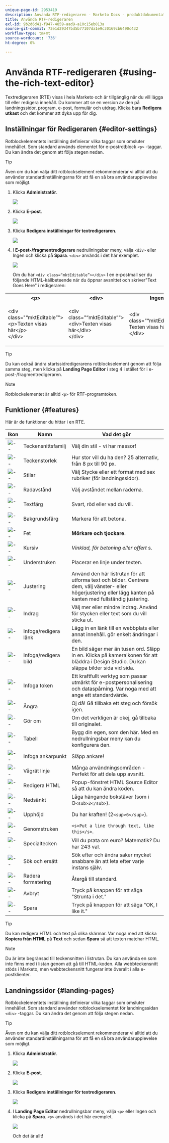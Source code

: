 ```yaml
---
unique-page-id: 2953419
description: Använda RTF-redigeraren - Marketo Docs - produktdokumentation
title: Använda RTF-redigeraren
exl-id: 9b2d6d41-f947-4859-aad9-a10c15eb013a
source-git-commit: 72e1d29347bd5b77107da1e9c30169cb6490c432
workflow-type: tm+mt
source-wordcount: '736'
ht-degree: 0%

---
```


# Använda RTF-redigeraren {#using-the-rich-text-editor}

Textredigeraren (RTE) visas i hela Marketo och är tillgänglig när du vill lägga till eller redigera innehåll. Du kommer att se en version av den på landningssidor, program, e-post, formulär och utdrag. Klicka bara **Redigera utkast** och det kommer att dyka upp för dig.

## Inställningar för Redigeraren {#editor-settings}

Rotblockelementets inställning definierar vilka taggar som omsluter innehållet. Som standard används elementet för e-postrotblock `<p>` -taggar. Du kan ändra det genom att följa stegen nedan.

>[!TIP]
>
>Även om du kan välja ditt rotblockselement rekommenderar vi alltid att du använder standardinställningarna för att få en så bra användarupplevelse som möjligt.

1. Klicka **Administratör**.

   ![](assets/one.png)

1. Klicka **E-post**.

   ![](assets/two.png)

1. Klicka **Redigera inställningar för textredigeraren**.

   ![](assets/three.png)

1. I **E-post-/fragmentredigerare** nedrullningsbar meny, välja `<div>` eller Ingen och klicka på **Spara**. `<div>` används i det här exemplet.

   ![](assets/four.png)

   Om du har `<div class=“mktEditable”></div>` I en e-postmall ser du följande HTML-källbeteende när du öppnar avsnittet och skriver&quot;Text Goes Here&quot; i redigeraren:

<table> 
 <tbody> 
  <tr> 
   <th>&lt;p&gt;</th> 
   <th>&lt;div&gt;</th> 
   <th>Ingen</th> 
  </tr> 
  <tr> 
   <td><p>&lt;div class="“mktEditable”"&gt;<br>&lt;p&gt;Texten visas här&lt;/p&gt;<br>&lt;/div&gt;</p></td> 
   <td><p>&lt;div class="“mktEditable”"&gt;<br>&lt;div&gt;Texten visas här&lt;/div&gt;<br>&lt;/div&gt;</p></td> 
   <td><p>&lt;div class="“mktEditable”"&gt;<br>Texten visas här<br>&lt;/div&gt;</p></td> 
  </tr> 
 </tbody> 
</table>

>[!TIP]
>
>Du kan också ändra startssidredigerarens rotblockselement genom att följa samma steg, men klicka på **Landing Page Editor** i steg 4 i stället för i e-post-/fragmentredigeraren.

>[!NOTE]
>
>Rotblockelementet är alltid `<p>` för RTF-programtoken.

## Funktioner {#features}

Här är de funktioner du hittar i en RTE.

| Ikon | Namn | Vad det gör |
|---|---|---|
| ![--](assets/image2015-7-9-10-3a23-3a24.png) | Teckensnittsfamilj | Välj din stil - vi har massor! |
| ![--](assets/image2015-7-9-10-3a22-3a11.png) | Teckenstorlek | Hur stor vill du ha den? 25 alternativ, från 8 px till 90 px. |
| ![--](assets/image2015-7-9-10-3a59-3a4.png) | Stilar | Välj Stycke eller ett format med sex rubriker (för landningssidor). |
| ![--](assets/image2015-7-9-10-3a20-3a1.png) | Radavstånd | Välj avståndet mellan raderna. |
| ![--](assets/image2015-7-9-10-3a25-3a52.png) | Textfärg | Svart, röd eller vad du vill. |
| ![--](assets/image2015-7-9-10-3a24-3a38.png) | Bakgrundsfärg | Markera för att betona. |
| ![--](assets/image2015-7-9-10-3a28-3a4.png) | Fet | **Mörkare och tjockare**. |
| ![--](assets/image2015-7-9-10-3a29-3a1.png) | Kursiv | *Vinklad, för betoning eller offert* s. |
| ![--](assets/image2015-7-9-10-3a30-3a56.png) | Understruken | Placerar en linje under texten. |
| ![--](assets/image2015-7-9-10-3a31-3a57.png) | Justering | Använd den här listrutan för att utforma text och bilder. Centrera dem, välj vänster- eller högerjustering eller lägg kanten på kanten med fullständig justering. |  | ![--](assets/image2015-7-9-10-3a32-3a47.png) | Lista | Välj punkter eller nummer i listrutan. Punkter är bra med listor och siffror med steg. |
| ![--](assets/image2015-7-9-10-3a38-3a0.png) | Indrag | Välj mer eller mindre indrag. Använd för stycken eller text som du vill sticka ut. |
| ![--](assets/image2015-7-9-10-3a38-3a58.png) | Infoga/redigera länk | Lägg in en länk till en webbplats eller annat innehåll. gör enkelt ändringar i den. |
| ![--](assets/image2015-7-9-10-3a39-3a42.png) | Infoga/redigera bild | En bild säger mer än tusen ord. Släpp in en. Klicka på kameraikonen för att bläddra i Design Studio. Du kan släppa bilder sida vid sida. |
| ![--](assets/image2015-7-9-10-3a40-3a36.png) | Infoga token | Ett kraftfullt verktyg som passar utmärkt för e-postpersonalisering och dataspårning. Var noga med att ange ett standardvärde. |
| ![--](assets/image2015-7-9-10-3a41-3a21.png) | Ångra | Oj då! Gå tillbaka ett steg och försök igen. |
| ![--](assets/image2015-7-9-10-3a42-3a13.png) | Gör om | Om det verkligen är okej, gå tillbaka till originalet. |
| ![--](assets/image2015-7-9-10-3a43-3a29.png) | Tabell | Bygg din egen, som den här. Med en nedrullningsbar meny kan du konfigurera den. |
| ![--](assets/image2015-7-9-10-3a45-3a1.png) | Infoga ankarpunkt | Släpp ankare! |
| ![--](assets/image2015-7-9-10-3a45-3a48.png) | Vågrät linje | Många användningsområden - Perfekt för att dela upp avsnitt. |
| ![--](assets/image2015-10-6-12-3a12-3a17.png) | Redigera HTML | Popup-fönstret HTML Source Editor så att du kan ändra koden. |
| ![--](assets/image2015-7-9-10-3a47-3a36.png) | Nedsänkt | Låga hängande bokstäver (som i O`<sub>2</sub>`). |
| ![--](assets/image2015-7-9-10-3a48-3a35.png) | Upphöjd | Du har kraften! (2`<sup>6</sup>`). |
| ![--](assets/image2015-7-9-10-3a49-3a31.png) | Genomstruken | `<s>Put a line through text, like this</s>`. |
| ![--](assets/image2015-7-9-10-3a50-3a11.png) | Specialtecken | Vill du prata om euro? Matematik? Du har 243 val. |
| ![--](assets/image2015-7-9-10-3a52-3a26.png) | Sök och ersätt | Sök efter och ändra saker mycket snabbare än att leta efter varje instans själv. |
| ![--](assets/image2015-7-9-10-3a53-3a37.png) | Radera formatering | Återgå till standard. |
| ![--](assets/image2015-7-9-10-3a55-3a2.png) | Avbryt | Tryck på knappen för att säga &quot;Strunta i det.&quot; |
| ![--](assets/image2015-7-9-10-3a56-3a2.png) | Spara | Tryck på knappen för att säga &quot;OK, I like it.&quot; |

>[!TIP]
>
>Du kan redigera HTML och text på olika skärmar. Var noga med att klicka **Kopiera från HTML** på **Text** och sedan **Spara** så att texten matchar HTML.

>[!NOTE]
>
>Du är inte begränsad till teckensnitten i listrutan. Du kan använda en som inte finns med i listan genom att gå till HTML-koden. Alla webbteckensnitt stöds i Marketo, men webbteckensnitt fungerar inte överallt i alla e-postklienter.

## Landningssidor {#landing-pages}

Rotblockelementets inställning definierar vilka taggar som omsluter innehållet. Som standard använder rotblockselementet för landningssidan `<div>` -taggar. Du kan ändra det genom att följa stegen nedan.

>[!TIP]
>
>Även om du kan välja ditt rotblockselement rekommenderar vi alltid att du använder standardinställningarna för att få en så bra användarupplevelse som möjligt.

1. Klicka **Administratör**.

   ![](assets/one.png)

1. Klicka **E-post**.

   ![](assets/two.png)

1. Klicka **Redigera inställningar för textredigeraren**.

   ![](assets/three.png)

1. I **Landing Page Editor** nedrullningsbar meny, välja `<p>` eller Ingen och klicka på **Spara**. `<p>` används i det här exemplet.

   ![](assets/five.png)

   Och det är allt!
